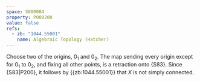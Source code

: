 ```yaml
---
space: S000084
property: P000200
value: false
refs:
  - zb: "1044.55001"
    name: Algebraic Topology (Hatcher)
---
```


Choose two of the origins, $0_1$ and $0_2$. The map sending every origin except for $0_1$ to $0_2$, and fixing all other points, is a retraction onto {S83}. Since {S83|P200}, it follows by {{zb:1044.55001}} that $X$ is not simply connected.
